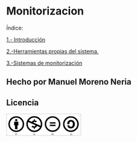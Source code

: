 # Monitorizacion

Índice:

[1.- Introducción](/md/introduccion.md)

[2.-Herramientas propias del sistema.](/md/herramientas.md)

[3.-Sistemas de monitorización](/md/sistemas.md)

## Hecho por Manuel Moreno Neria

## Licencia
![licencia](/img/licencia.jpg)
